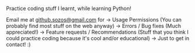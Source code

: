 Practice coding stuff I learnt, while learning Python!

Email me at github.sozos@gmail.com for
-> Usage Permissions (You can probably find most stuff on the web anyway)
-> Errors / Bug fixes (Much appreciated!)
-> Feature requests / Recommendations (Stuff that you think I could practice coding because it's cool and/or educational)
-> Just to get in contact! :)
